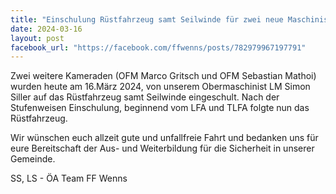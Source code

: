 ```yaml
---
title: "Einschulung Rüstfahrzeug samt Seilwinde für zwei neue Maschinisten"
date: 2024-03-16
layout: post
facebook_url: "https://facebook.com/ffwenns/posts/782979967197791"
---
```


Zwei weitere Kameraden (OFM Marco Gritsch und OFM Sebastian Mathoi) wurden heute am 16.März 2024, von unserem Obermaschinist LM Simon Siller auf das Rüstfahrzeug samt Seilwinde eingeschult. Nach der Stufenweisen Einschulung, beginnend vom LFA und TLFA folgte nun das Rüstfahrzeug.

Wir wünschen euch allzeit gute und unfallfreie Fahrt und bedanken uns für eure Bereitschaft der Aus- und Weiterbildung für die Sicherheit in unserer Gemeinde. 

 SS, LS - ÖA Team FF Wenns